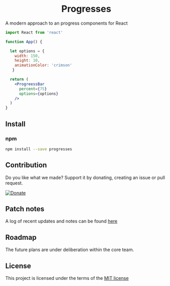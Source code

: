 <h1 align="center">Progresses</h1>
<!-- <p align="center">
  <a href="https://www.npmjs.com/package/progresses">
    <img alt="npm" src="https://img.shields.io/npm/v/progresses?style=flat" />
  </a>
  <a href="https://www.npmjs.com/package/progresses">
    <img alt="npm" src="https://img.shields.io/npm/dw/progresses?style=flat?&color=blue" />
  </a>
  <a href="https://www.npmjs.com/package/progresses">
    <img alt="npm" src="https://img.shields.io/github/package-json/dependency-version/capriok/progresses/dev/@types/react" />
  </a>
</p> -->

<!-- <p align="center">
  <img alt="screenshot" src="https://i.gyazo.com/feff88e421e29781edc414c4e041e5ec.png" >
</p> -->

A modern approach to an progress components for React

```jsx
import React from 'react'

function App() {

  let options = { 
    width: 150,
    height: 10,
    animationColor: 'crimson'
   }

  return (
    <ProgreessBar
      percent={75}
      options={options}
    />
  )
}
```

## Install

### npm

```bash
npm install --save progresses
```

## Contribution

Do you like what we made? Support it by donating, creating an issue or pull request.

[![Donate](https://img.shields.io/badge/Donate-PayPal-blue.svg)](https://paypal.me/capriok7)

<!-- ## Try it out on CodeSandbox
[![Edit Button](https://svgshare.com/i/KAx.svg)](https://codesandbox.io/s/autosearch-08wvi) -->

<!-- ## API

## Props

#### `list: Array`
Value: `Array<{ [prop: string]: string } | string>`

Type: `Array<String>`: no action required in AutoSearchOptions

Type: `Array<Object>`: specify propKey value in AutoSearchOptions

- The list used for the AutoSearch algorithms

#### `onChange: Function` (optional)
Default: `() => {}`

Arguments: `value: String`

- Invoked when the user changes the input value.

#### `onNavigate: Function` (optional)
Default: `() => {}`

Arguments: `results: Array<T>, active: Number`

- Invoked when keyboard listeners react to user navigation of results list.

#### `onSelect: Function` (optional)
Default: `() => {}`

Arguments: `value: String, results: Array<T>`

- Invoked when the user selects an item from the results list.

#### `options: AutoSearchOptions` (optional)
Default: `Object<AutoSeachOptions>`

Value: `Object`

- Used throughout AutoSearch as conditional options and values

## Options (optional)

#### `propKey: String`  (optional)
Default: 'item'

- Used to find the iteration value by the AutoSearch algorithms

#### `primaryColor: String`  (optional)
Default:  'steelblue'

- Used as the primary color for active result indication

#### `placeholder: String` (optional)
Default: 'AutoSearch'

- Attribute applied to the root input placeholder value

#### `autoFocus: Boolean` (optional)
Default:  false

- Attribute applied to the root input autoFocus value

#### `caseSensitive: Boolean` (optional)
Default: false

- Used in the AutoSearch algorithms to match search value

#### `maxResults: Number` (optional)
Default: 10

- Max number of results to render in the results list

#### `showIcon: Boolean` (optional)
Default: true

- Used to determine if the search icon is rendered in the input -->

## Patch notes
A log of recent updates and notes can be found [here](https://kylecaprio.dev/progresses)

## Roadmap
The future plans are under deliberation within the core team.

## License
This project is licensed under the terms of the [MIT license](/LICENSE)

